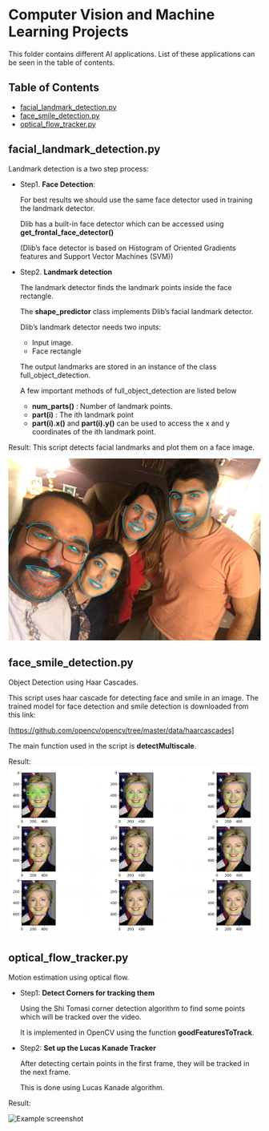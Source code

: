 # Computer Vision and Machine Learning Projects
This folder contains different AI applications. List of these applications can be seen in the table of contents.
## Table of Contents
* [facial_landmark_detection.py](#facial_landmark_detection.py)
* [face_smile_detection.py](#face_smile_detection.py)
* [optical_flow_tracker.py](#optical_flow_tracker.py)

[comment]: <> (* [Screenshots]&#40;#screenshots&#41;)

[comment]: <> (* [Setup]&#40;#setup&#41;)

[comment]: <> (* [Usage]&#40;#usage&#41;)

[comment]: <> (* [Project Status]&#40;#project-status&#41;)

[comment]: <> (* [Room for Improvement]&#40;#room-for-improvement&#41;)

[comment]: <> (* [Acknowledgements]&#40;#acknowledgements&#41;)

[comment]: <> (* [Contact]&#40;#contact&#41;)
<!-- * [License](#license) -->

## facial_landmark_detection.py

Landmark detection is a two step process:

- Step1. **Face Detection**:
  
  For best results we should use the same face detector used in training the landmark detector.
  
  Dlib has a built-in face detector which can be accessed using **get_frontal_face_detector()**
  
  (Dlib’s face detector is based on Histogram of Oriented Gradients features and Support Vector Machines (SVM))

- Step2. **Landmark detection**
  
  The landmark detector finds the landmark points inside the face rectangle.
  
  The **shape_predictor** class implements Dlib’s facial landmark detector.

  Dlib’s landmark detector needs two inputs:
  - Input image.
  - Face rectangle

  The output landmarks are stored in an instance of the class full_object_detection.
  
  A few important methods of full_object_detection are listed below
  - **num_parts()** : Number of landmark points.
  - **part(i)** : The ith landmark point
  - **part(i).x()** and **part(i).y()** can be used to access the x and y coordinates of the ith landmark point.

Result:
This script detects facial landmarks and plot them on a face image.

![Example screenshot](results/Facial%20Landmark%20detector.jpg)

## face_smile_detection.py
Object Detection using Haar Cascades.

This script uses haar cascade for detecting face and smile in an image. The trained model for face detection and smile detection is downloaded from this link:

[https://github.com/opencv/opencv/tree/master/data/haarcascades]

The main function used in the script is **detectMultiscale**.

Result:
![Example screenshot](results/face_smile_detection.png)

## optical_flow_tracker.py
Motion estimation using optical flow.
- Step1: **Detect Corners for tracking them**
  
  Using the Shi Tomasi corner detection algorithm to find some points which will be tracked over the video.
  
  It is implemented in OpenCV using the function **goodFeaturesToTrack**.

- Step2: **Set up the Lucas Kanade Tracker**
  
  After detecting certain points in the first frame, they will be tracked in the next frame.
  
  This is done using Lucas Kanade algorithm. 

Result:

![Example screenshot](results/)

